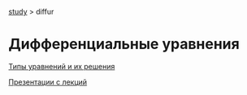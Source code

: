 [study](study) > diffur

# Дифференциальные уравнения

[Типы уравнений и их решения](diffur/types)

[Презентации с лекций](diffur/diffur.pdf)